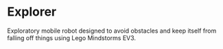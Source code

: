 # Explorer
Exploratory mobile robot designed to avoid obstacles and keep itself from falling off things using Lego Mindstorms EV3.
